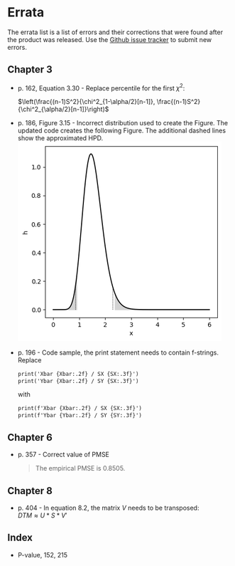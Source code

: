 # Errata

The errata list is a list of errors and their corrections that were found after the product was released. Use the [Github issue tracker](https://github.com/gedeck/mistat-code-solutions/issues/new?assignees=&labels=&template=modern-statistics.md) to submit new errors.

## Chapter 3
- p. 162, Equation 3.30 - Replace percentile for the first $\chi^2$:

  $\left(\frac{(n-1)S^2}{\chi^2_{1-\alpha/2}[n-1]},
         \frac{(n-1)S^2}{\chi^2_{\alpha/2}[n-1]}\right)$

- p. 186, Figure 3.15 - Incorrect distribution used to create the Figure. The updated code creates the following Figure. The additional dashed lines show the approximated HPD.
  <img src='../img/MS-Fig-3.15.png'>
- p. 196 - Code sample, the print statement needs to contain f-strings. Replace
  ```
  print('Xbar {Xbar:.2f} / SX {SX:.3f}')
  print('Ybar {Xbar:.2f} / SY {SX:.3f}')
  ```
    with
  ```
  print(f'Xbar {Xbar:.2f} / SX {SX:.3f}')
  print(f'Ybar {Ybar:.2f} / SY {SY:.3f}')
  ```

## Chapter 6
- p. 357 - Correct value of PMSE
  > The empirical PMSE is 0.8505.

## Chapter 8
- p. 404 - In equation 8.2, the matrix $V$ needs to be transposed:<br>
  $DTM \approx U * S * V'$

## Index
- P-value, 152, 215